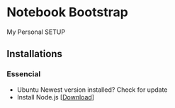 # Notebook Bootstrap

My Personal SETUP

## Installations

### Essencial

* Ubuntu Newest version installed? Check for update
* Install Node.js [[Download](http://nodejs.org/download/)]
